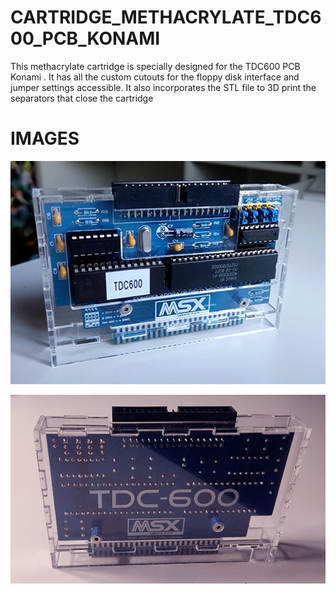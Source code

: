 # CARTRIDGE_METHACRYLATE_TDC600_PCB_KONAMI

This methacrylate cartridge is specially designed for the TDC600 PCB Konami . It has all the custom cutouts for the floppy disk interface and jumper settings accessible. It also incorporates the STL file to 3D print the separators that close the cartridge

# IMAGES

![Alt text](https://github.com/capsule5000/CARTRIDGE_METHACRYLATE_TDC600_PCB_KONAMI/blob/main/Images/front_tdc600.png)

![Alt text](https://github.com/capsule5000/CARTRIDGE_METHACRYLATE_TDC600_PCB_KONAMI/blob/main/Images/rear_tdc600.png)
